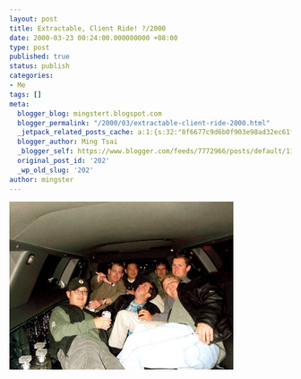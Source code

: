 ```yaml
---
layout: post
title: Extractable, Client Ride! ?/2000
date: 2000-03-23 00:24:00.000000000 +08:00
type: post
published: true
status: publish
categories:
- Me
tags: []
meta:
  blogger_blog: mingstert.blogspot.com
  blogger_permalink: "/2000/03/extractable-client-ride-2000.html"
  _jetpack_related_posts_cache: a:1:{s:32:"8f6677c9d6b0f903e98ad32ec61f8deb";a:2:{s:7:"expires";i:1447953683;s:7:"payload";a:3:{i:0;a:1:{s:2:"id";i:561;}i:1;a:1:{s:2:"id";i:560;}i:2;a:1:{s:2:"id";i:5;}}}}
  blogger_author: Ming Tsai
  _blogger_self: https://www.blogger.com/feeds/7772966/posts/default/113794709869347774
  original_post_id: '202'
  _wp_old_slug: '202'
author: mingster
---
```

<p><a href="/img/DCP_0209.jpg"><img style="clear:all;float:left;cursor:hand;margin:0 10px 10px 0;" alt="" src="/img/DCP_0209.jpg" border="0" /></a></p>
